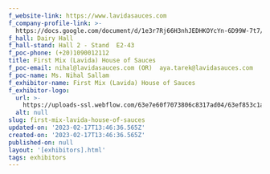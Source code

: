 ```yaml
---
f_website-link: https://www.lavidasauces.com
f_company-profile-link: >-
  https://docs.google.com/document/d/1e3r7Rj66H3nhJEDHKOYcYn-6D99W-7t7/edit?usp=share_link&ouid=111844397792848099856&rtpof=true&sd=true
f_hall: Dairy Hall
f_hall-stand: Hall 2 - Stand  E2-43
f_poc-phone: (+20)1090012112
title: First Mix (Lavida) House of Sauces
f_poc-email: nihal@lavidasauces.com (OR)  aya.tarek@lavidasauces.com
f_poc-name: Ms. Nihal Sallam
f_exhibitor-name: First Mix (Lavida) House of Sauces
f_exhibitor-logo:
  url: >-
    https://uploads-ssl.webflow.com/63e7e60f7073806c8317ad04/63ef853c1ad44ea8a402bdb8_NGZkMg.jpeg
  alt: null
slug: first-mix-lavida-house-of-sauces
updated-on: '2023-02-17T13:46:36.565Z'
created-on: '2023-02-17T13:46:36.565Z'
published-on: null
layout: '[exhibitors].html'
tags: exhibitors
---
```



